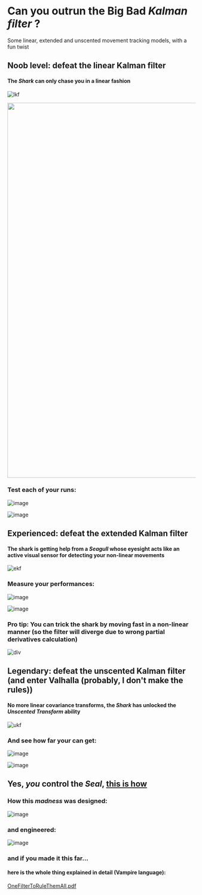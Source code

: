 # Can you outrun the Big Bad ***Kalman filter*** ?

Some linear, extended and unscented movement tracking models, with a fun twist

## Noob level: defeat the linear Kalman filter
#### The ___Shark___ can only chase you in a linear fashion

![lkf](https://user-images.githubusercontent.com/81184255/179504407-11330108-6403-45d3-b3c5-dfb5a9cc735d.gif)

<p align="center">
  <img src="https://user-images.githubusercontent.com/81184255/179504407-11330108-6403-45d3-b3c5-dfb5a9cc735d.gif" width="1000"/>
</p>

### Test each of your runs:

![image](https://user-images.githubusercontent.com/81184255/179503846-05b4d593-51a2-436c-98bc-dd6b6af85c88.png)

![image](https://user-images.githubusercontent.com/81184255/179503891-f7fc30a7-4693-4df2-b92d-ecbdb5cace05.png)


## Experienced: defeat the extended Kalman filter
#### The shark is getting help from a ___Seagull___ whose eyesight acts like an active visual sensor for detecting your non-linear movements

![ekf](https://user-images.githubusercontent.com/81184255/179504427-cc6f5939-fa04-4080-9bfa-3db62bc611ab.gif)

### Measure your performances:

![image](https://user-images.githubusercontent.com/81184255/179504843-6e0cc412-f72b-492e-80b9-5cf73b9396ee.png)

![image](https://user-images.githubusercontent.com/81184255/179504868-80248a3e-bed6-4dbf-b2a3-17997683939a.png)

### Pro tip: You can trick the shark by moving fast in a non-linear manner (so the filter will diverge due to wrong partial derivatives calculation)

![div](https://user-images.githubusercontent.com/81184255/179504661-1c1b513a-3f33-4f23-9dff-e86f4d63f3b3.gif)


## Legendary: defeat the unscented Kalman filter (and enter Valhalla (probably, I don't make the rules))

#### No more linear covariance transforms, the ___Shark___ has unlocked the ___Unscented Transform___ ability

![ukf](https://user-images.githubusercontent.com/81184255/179505178-7f32fcec-e6ec-4733-8cf6-e39c13a4b20b.gif)

### And see how far your can get:

![image](https://user-images.githubusercontent.com/81184255/179505243-8ac327ce-0883-43a6-8bb7-53b349e5cd03.png)

![image](https://user-images.githubusercontent.com/81184255/179505261-c53bde8e-b01c-4662-8f11-44aba3ce3f2b.png)

## Yes, ___you___ control the ___Seal___, [this is how](https://github.com/AndreiMoraru123/SensorFusion)

### How this ___madness___ was designed:

![image](https://user-images.githubusercontent.com/81184255/197408389-ee578ee3-afc0-4a37-9849-c39d1b0e351b.png)

### and engineered:

![image](https://user-images.githubusercontent.com/81184255/197408420-c3ce43d4-9f16-4144-a9f6-a521eda4e074.png)

### and if you made it this far...

#### here is the whole thing explained in detail (Vampire language):

[OneFilterToRuleThemAll.pdf](https://github.com/AndreiMoraru123/ObjectTracking/files/9847220/OneFilterToRuleThemAll.pdf)



